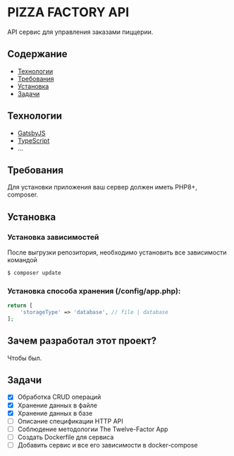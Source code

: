 # PIZZA FACTORY API
API сервис для управления заказами пиццерии. 

## Содержание
- [Технологии](#технологии)
- [Требования](#требования)
- [Установка](#установка)
- [Задачи](#задачи)

## Технологии
- [GatsbyJS](https://www.gatsbyjs.com/)
- [TypeScript](https://www.typescriptlang.org/)
- ...

## Требования
Для установки приложения ваш сервер должен иметь PHP8+, composer.

## Установка

### Установка зависимостей

После выгрузки репозитория, необходимо установить все зависимости командой
```sh
$ composer update
```

### Установка способа хранения (/config/app.php):

```php
return [
    'storageType' => 'database', // file | database
];
```

## Зачем разработал этот проект?
Чтобы был.

## Задачи
- [x] Обработка CRUD операций
- [x] Хранение данных в файле
- [x] Хранение данных в базе
- [ ] Описание спецификации HTTP API
- [ ] Соблюдение методологии The Twelve-Factor App
- [ ] Создать Dockerfile для сервиса
- [ ] Добавить сервис и все его зависимости в docker-compose
